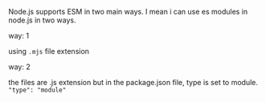 Node.js supports ESM in two main ways. I mean i can use es modules in node.js in two ways. 

way: 1 

using `.mjs` file extension

way: 2

the files are .js extension but in the package.json file, type is set to module. `"type": "module"` 